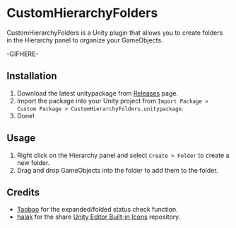 # CustomHierarchyFolders
CustomHierarchyFolders is a Unity plugin that allows you to create folders in the Hierarchy panel to organize your GameObjects.

-GIFHERE-

## Installation
1. Download the latest unitypackage from [Releases](https://github.com/alisahanyalcin/CustomHierarchyFolders/releases) page.
2. Import the package into your Unity project from `Import Package > Custom Package > CustomHierarchyFolders.unitypackage`.
3. Done!

## Usage
1. Right click on the Hierarchy panel and select `Create > Folder` to create a new folder.
2. Drag and drop GameObjects into the folder to add them to the folder.

## Credits
- [Taobao](https://forum.unity.com/threads/how-to-check-if-item-is-expanded-folded-or-collapsed-unfolded-in-the-hierarchy-view.564427/#post-8958444) for the expanded/folded status check function.
- [halak](https://github.com/halak/) for the share [Unity Editor Built-in Icons](https://github.com/halak/unity-editor-icons) repository.